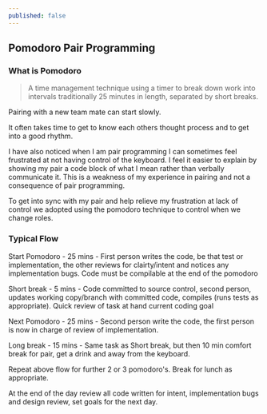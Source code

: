 ```yaml
---
published: false
---
```



## Pomodoro Pair Programming
### What is Pomodoro
> A time management technique using a timer to break down work into intervals traditionally 25 minutes in length, separated by short breaks.


Pairing with a new team mate can start slowly.

It often takes time to get to know each others thought process and to get into a good rhythm.

I have also noticed when I am pair programming I can sometimes feel frustrated at not having control of the keyboard.  I feel it easier to explain by showing my pair a code block of what I mean rather than verbally communicate it.  This is a weakness of my experience in pairing and not a consequence of pair programming.

To get into sync with my pair and help relieve my frustration at lack of control we adopted using the pomodoro technique to control when we change roles.

### Typical Flow
Start Pomodoro - 25 mins - First person writes the code, be that test or implementation, the other reviews for clairty/intent and notices any implementation bugs. Code must be compilable at the end of the pomodoro

Short break - 5 mins - Code committed to source control, second person, updates working copy/branch with committed code, compiles (runs tests as appropriate). Quick review of task at hand current coding goal

Next Pomodoro - 25 mins - Second person write the code, the first person is now in charge of review of implementation.

Long break - 15 mins - Same task as Short break, but then 10 min comfort break for pair, get a drink and away from the keyboard.

Repeat above flow for further 2 or 3 pomodoro's. Break for lunch as appropriate.

At the end of the day review all code written for intent, implementation bugs and design review, set goals for the next day.

